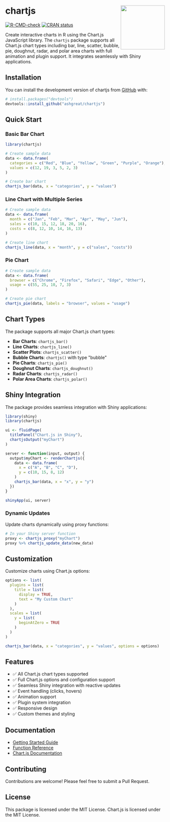 # chartjs <img src="man/figures/logo.png" align="right" height="139" />

<!-- badges: start -->
[![R-CMD-check](https://github.com/ashgreat/chart/actions/workflows/R-CMD-check.yaml/badge.svg)](https://github.com/ashgreat/chart/actions/workflows/R-CMD-check.yaml)
[![CRAN status](https://www.r-pkg.org/badges/version/chartjs)](https://CRAN.R-project.org/package=chartjs)
<!-- badges: end -->

Create interactive charts in R using the Chart.js JavaScript library. The `chartjs` package supports all Chart.js chart types including bar, line, scatter, bubble, pie, doughnut, radar, and polar area charts with full animation and plugin support. It integrates seamlessly with Shiny applications.

## Installation

You can install the development version of chartjs from [GitHub](https://github.com/) with:

``` r
# install.packages("devtools")
devtools::install_github("ashgreat/chartjs")
```

## Quick Start

### Basic Bar Chart

```r
library(chartjs)

# Create sample data
data <- data.frame(
  categories = c("Red", "Blue", "Yellow", "Green", "Purple", "Orange"),
  values = c(12, 19, 3, 5, 2, 3)
)

# Create bar chart
chartjs_bar(data, x = "categories", y = "values")
```

### Line Chart with Multiple Series

```r
# Create sample data
data <- data.frame(
  month = c("Jan", "Feb", "Mar", "Apr", "May", "Jun"),
  sales = c(10, 15, 12, 18, 20, 16),
  costs = c(8, 12, 10, 14, 16, 13)
)

# Create line chart
chartjs_line(data, x = "month", y = c("sales", "costs"))
```

### Pie Chart

```r
# Create sample data  
data <- data.frame(
  browser = c("Chrome", "Firefox", "Safari", "Edge", "Other"),
  usage = c(55, 25, 10, 7, 3)
)

# Create pie chart
chartjs_pie(data, labels = "browser", values = "usage")
```

## Chart Types

The package supports all major Chart.js chart types:

- **Bar Charts**: `chartjs_bar()`
- **Line Charts**: `chartjs_line()`
- **Scatter Plots**: `chartjs_scatter()`
- **Bubble Charts**: `chartjs()` with type "bubble"
- **Pie Charts**: `chartjs_pie()`
- **Doughnut Charts**: `chartjs_doughnut()`
- **Radar Charts**: `chartjs_radar()`
- **Polar Area Charts**: `chartjs_polar()`

## Shiny Integration

The package provides seamless integration with Shiny applications:

```r
library(shiny)
library(chartjs)

ui <- fluidPage(
  titlePanel("Chart.js in Shiny"),
  chartjsOutput("myChart")
)

server <- function(input, output) {
  output$myChart <- renderChartjs({
    data <- data.frame(
      x = c("A", "B", "C", "D"),
      y = c(10, 15, 8, 12)
    )
    chartjs_bar(data, x = "x", y = "y")
  })
}

shinyApp(ui, server)
```

### Dynamic Updates

Update charts dynamically using proxy functions:

```r
# In your Shiny server function
proxy <- chartjs_proxy("myChart")
proxy %>% chartjs_update_data(new_data)
```

## Customization

Customize charts using Chart.js options:

```r
options <- list(
  plugins = list(
    title = list(
      display = TRUE,
      text = "My Custom Chart"
    )
  ),
  scales = list(
    y = list(
      beginAtZero = TRUE
    )
  )
)

chartjs_bar(data, x = "categories", y = "values", options = options)
```

## Features

- ✅ All Chart.js chart types supported
- ✅ Full Chart.js options and configuration support  
- ✅ Seamless Shiny integration with reactive updates
- ✅ Event handling (clicks, hovers)
- ✅ Animation support
- ✅ Plugin system integration
- ✅ Responsive design
- ✅ Custom themes and styling

## Documentation

- [Getting Started Guide](https://ashgreat.github.io/chart/articles/getting-started.html)
- [Function Reference](https://ashgreat.github.io/chart/reference/)
- [Chart.js Documentation](https://www.chartjs.org/docs/latest/)

## Contributing

Contributions are welcome! Please feel free to submit a Pull Request.

## License

This package is licensed under the MIT License. Chart.js is licensed under the MIT License.